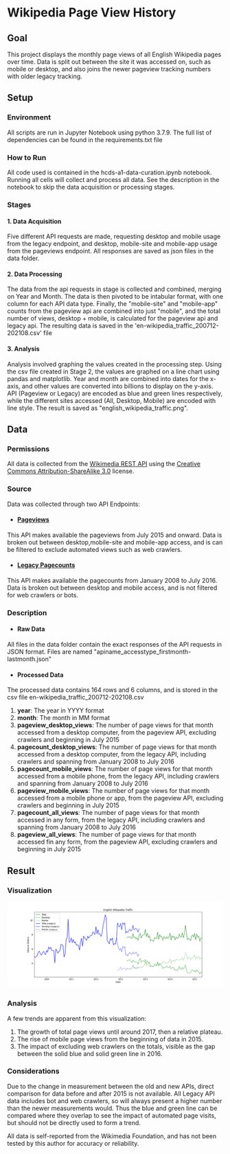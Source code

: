 # Wikipedia Page View History

## Goal
This project displays the monthly page views of all English Wikipedia pages over time. Data is split out between the site it was accessed on, such as mobile or desktop, and also joins the newer pageview tracking numbers with older legacy tracking.

## Setup

### Environment
All scripts are run in Jupyter Notebook using python 3.7.9. The full list of dependencies can be found in the requirements.txt file

### How to Run
All code used is contained in the hcds-a1-data-curation.ipynb notebook. Running all cells will collect and process all data. See the description in the notebook to skip the data acquisition or processing stages.

### Stages

#### 1. Data Acquisition
Five different API requests are made, requesting desktop and mobile usage from the legacy endpoint, and desktop, mobile-site and mobile-app usage from the pageviews endpoint. All responses are saved as json files in the data folder.

#### 2. Data Processing
The data from the api requests in stage is collected and combined, merging on Year and Month. The data is then pivoted to be intabular format, with one column for each API data type. Finally, the "mobile-site" and "mobile-app" counts from the pageview api are combined into just "mobile", and the total number of views, desktop + mobile, is calculated for the pageview api and legacy api. The resulting data is saved in the 'en-wikipedia_traffic_200712-202108.csv' file

#### 3. Analysis
Analysis involved graphing the values created in the processing step. Using the csv file created in Stage 2, the values are graphed on a line chart using pandas and matplotlib. Year and month are combined into dates for the x-axis, and other values are converted into billions to display on the y-axis. API (Pageview or Legacy) are encoded as blue and green lines respectively, while the different sites accessed (All, Desktop, Mobile) are encoded with line style. The result is saved as "english_wikipedia_traffic.png".

## Data

### Permissions
All data is collected from the [Wikimedia REST API](https://www.mediawiki.org/wiki/Wikimedia_REST_API#Terms_and_conditions) using the [Creative Commons Attribution-ShareAlike 3.0](https://en.wikipedia.org/wiki/Wikipedia:Text_of_Creative_Commons_Attribution-ShareAlike_3.0_Unported_License) license.

### Source
Data was collected through two API Endpoints:

* #### [Pageviews](https://wikitech.wikimedia.org/wiki/Analytics/AQS/Pageviews)
This API makes available the pageviews from July 2015 and onward. Data is broken out between desktop,mobile-site and mobile-app access, and is can be filtered to exclude automated views such as web crawlers.


* #### [Legacy Pagecounts](https://wikitech.wikimedia.org/wiki/Analytics/AQS/Legacy_Pagecounts)
This API makes available the pagecounts from January 2008 to July 2016. Data is broken out between desktop and mobile access, and is not filtered for web crawlers or bots.

### Description

* #### Raw Data
All files in the data folder contain the exact responses of the API requests in JSON format. Files are named "apiname_accesstype_firstmonth-lastmonth.json" 

* #### Processed Data
The processed data contains 164 rows and 6 columns, and is stored in the csv file en-wikipedia_traffic_200712-202108.csv
 1.  **year**: The year in YYYY format
 1. **month**: The month in MM format
 1. **pageview_desktop_views**: The number of page views for that month accessed from a desktop computer, from the pageview API, excluding crawlers and beginning in July 2015
 1. **pagecount_desktop_views**: The number of page views for that month accessed from a desktop computer, from the legacy API, including crawlers and spanning from January 2008 to July 2016
 1. **pagecount_mobile_views**: The number of page views for that month accessed from a mobile phone, from the legacy API, including crawlers and spanning from January 2008 to July 2016
 1. **pageview_mobile_views**: The number of page views for that month accessed from a mobile phone or app, from the pageview API, excluding crawlers and beginning in July 2015
 1. **pagecount_all_views**: The number of page views for that month accessed in any form, from the legacy API, including crawlers and spanning from January 2008 to July 2016
 1. **pageview_all_views**: The number of page views for that month accessed fin any form, from the pageview API, excluding crawlers and beginning in July 2015

## Result

### Visualization

![wikipedia traffic image](english_wikipedia_traffic.png)

### Analysis

A few trends are apparent from this visualization:
1. The growth of total page views until around 2017, then a relative plateau.
1. The rise of mobile page views from the beginning of data in 2015.
1. The impact of excluding web crawlers on the totals, visible as the gap between the solid blue and solid green line in 2016.

### Considerations

Due to the change in measurement between the old and new APIs, direct comparison for data before and after 2015 is not available. All Legacy API data includes bot and web crawlers, so will always present a higher number than the newer measurements would. Thus the blue and green line can be compared where they overlap to see the impact of automated page visits, but should not be directly used to form a trend.

All data is self-reported from the Wikimedia Foundation, and has not been tested by this author for accuracy or reliability.




